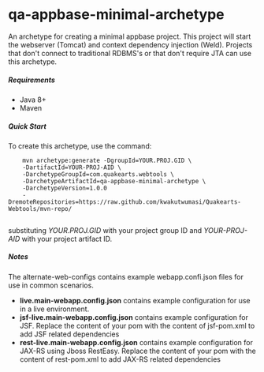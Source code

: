 # qa-appbase-minimal-archetype

An archetype for creating a minimal appbase project. This project will start the webserver (Tomcat) and context dependency injection (Weld).
Projects that don't connect to traditional RDBMS's or that don't require JTA can use this archetype.

##### Requirements
* Java 8+
* Maven

##### Quick Start

To create this archetype, use the command:

```
	mvn archetype:generate -DgroupId=YOUR.PROJ.GID \
	-DartifactId=YOUR-PROJ-AID \
	-DarchetypeGroupId=com.quakearts.webtools \
	-DarchetypeArtifactId=qa-appbase-minimal-archetype \
	-DarchetypeVersion=1.0.0
	-DremoteRepositories=https://raw.github.com/kwakutwumasi/Quakearts-Webtools/mvn-repo/
	
```

substituting _YOUR.PROJ.GID_ with your project group ID and _YOUR-PROJ-AID_ with your project artifact ID.

##### Notes

The alternate-web-configs contains example webapp.confi.json files for use in common scenarios.
* **live.main-webapp.config.json** contains example configuration for use in a live environment.
* **jsf-live.main-webapp.config.json** contains example configuration for JSF. Replace the content of your pom with the content of jsf-pom.xml to add JSF related dependencies
* **rest-live.main-webapp.config.json** contains example configuration for JAX-RS using Jboss RestEasy. Replace the content of your pom with the content of rest-pom.xml to add JAX-RS related dependencies